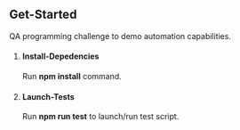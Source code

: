 ## Get-Started

QA programming challenge to demo automation capabilities.

1. #### Install-Depedencies

   Run **npm install** command.

2. #### Launch-Tests

   Run **npm run test** to launch/run test script.
